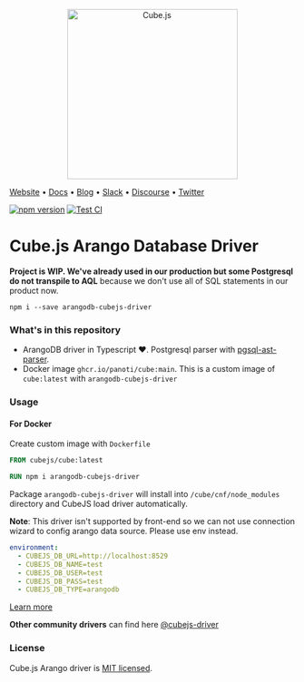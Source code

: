 <p align="center"><a href="https://cube.dev"><img src="https://i.imgur.com/zYHXm4o.png" alt="Cube.js" width="300px"></a></p>

[Website](https://cube.dev) • [Docs](https://cube.dev/docs) • [Blog](https://cube.dev/blog) • [Slack](https://slack.cube.dev) • [Discourse](https://forum.cube.dev/) • [Twitter](https://twitter.com/thecubejs)

[![npm version](https://badge.fury.io/js/arangodb-cubejs-driver.svg)](https://badge.fury.io/js/arangodb-cubejs-driver)
[![Test CI](https://github.com/panoti/cubejs-arangodb-driver/actions/workflows/test.yml/badge.svg)](https://github.com/panoti/cubejs-arangodb-driver/actions/workflows/test.yml)

# Cube.js Arango Database Driver

**Project is WIP. We've already used in our production but some Postgresql do not transpile to AQL**
because we don't use all of SQL statements in our product now.

```
npm i --save arangodb-cubejs-driver
```

### What's in this repository

* ArangoDB driver in Typescript :heart:. Postgresql parser with [pgsql-ast-parser](https://github.com/oguimbal/pgsql-ast-parser).
* Docker image `ghcr.io/panoti/cube:main`. This is a custom image of `cube:latest` with `arangodb-cubejs-driver` 

### Usage

#### For Docker

Create custom image with `Dockerfile`

```Dockerfile
FROM cubejs/cube:latest

RUN npm i arangodb-cubejs-driver
```

Package `arangodb-cubejs-driver` will install into `/cube/cnf/node_modules` directory and CubeJS load driver automatically.

**Note**: This driver isn't supported by front-end so we can not use connection wizard to config arango data source. Please use env instead.

```yaml
environment:
  - CUBEJS_DB_URL=http://localhost:8529
  - CUBEJS_DB_NAME=test
  - CUBEJS_DB_USER=test
  - CUBEJS_DB_PASS=test
  - CUBEJS_DB_TYPE=arangodb
```

[Learn more](https://github.com/cube-js/cube.js#getting-started)

**Other community drivers** can find here [@cubejs-driver](https://github.com/search?p=1&q=cubejs-driver&type=Repositories)

### License

Cube.js Arango driver is [MIT licensed](./LICENSE).

